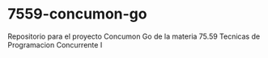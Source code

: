 # 7559-concumon-go
Repositorio para el proyecto Concumon Go de la materia 75.59 Tecnicas de Programacion Concurrente I
